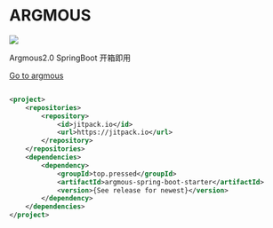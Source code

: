 # ARGMOUS

[![](https://jitpack.io/v/top.pressed/argmous-spring-boot-starter.svg)](https://jitpack.io/#top.pressed/argmous-spring-boot-starter)

Argmous2.0 SpringBoot 开箱即用

[Go to argmous](https://github.com/838239178/argmous)

```xml

<project>
    <repositories>
        <repository>
            <id>jitpack.io</id>
            <url>https://jitpack.io</url>
        </repository>
    </repositories>
    <dependencies>
        <dependency>
            <groupId>top.pressed</groupId>
            <artifactId>argmous-spring-boot-starter</artifactId>
            <version>{See release for newest}</version>
        </dependency>
    </dependencies>
</project>
```